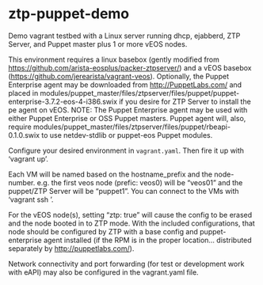 # ztp-puppet-demo
Demo vagrant testbed with a Linux server running dhcp, ejabberd, ZTP Server, and Puppet master plus 1 or more vEOS nodes.

This environment requires a linux basebox (gently modified from https://github.com/arista-eosplus/packer-ztpserver/) and a vEOS basebox (https://github.com/jerearista/vagrant-veos).
Optionally, the Puppet Enterprise agent may be downloaded from http://PuppetLabs.com/ and placed in modules/puppet_master/files/ztpserver/files/puppet/puppet-enterprise-3.7.2-eos-4-i386.swix if you desire for ZTP Server to install the pe agent on vEOS.   NOTE:  The Puppet Enterprise agent may be used with either Puppet Enterprise or OSS Puppet masters.
Puppet agent will, also, require modules/puppet_master/files/ztpserver/files/puppet/rbeapi-0.1.0.swix to use netdev-stdlib or puppet-eos Puppet modules.

Configure your desired environment in `vagrant.yaml`.  Then fire it up with ‘vagrant up’.

Each VM will be named based on the hostname_prefix and the node-number.  e.g. the first veos node (prefic: veos0) will be “veos01” and the puppet/ZTP Server will be “puppet1”.
You can connect to the VMs with ‘vagrant ssh <name>’.

For the vEOS node(s), setting “ztp: true” will cause the config to be erased and the node booted in to ZTP mode.   With the included configurations, that node should be configured by ZTP with a base config and puppet-enterprise agent installed (if the RPM is in the proper location... distributed separately by http://puppetlabs.com/).

Network connectivity and port forwarding (for test or development work with eAPI) may also be configured in the vagrant.yaml file.

